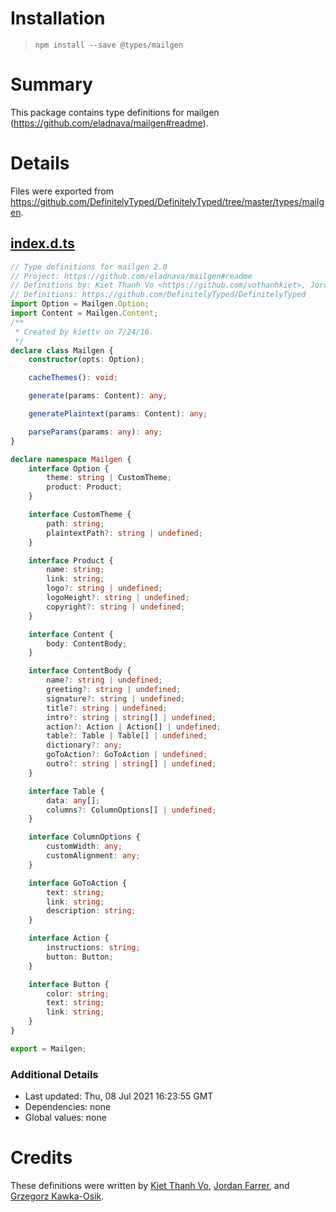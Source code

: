 # Installation
> `npm install --save @types/mailgen`

# Summary
This package contains type definitions for mailgen (https://github.com/eladnava/mailgen#readme).

# Details
Files were exported from https://github.com/DefinitelyTyped/DefinitelyTyped/tree/master/types/mailgen.
## [index.d.ts](https://github.com/DefinitelyTyped/DefinitelyTyped/tree/master/types/mailgen/index.d.ts)
````ts
// Type definitions for mailgen 2.0
// Project: https://github.com/eladnava/mailgen#readme
// Definitions by: Kiet Thanh Vo <https://github.com/vothanhkiet>, Jordan Farrer <https://github.com/jordanfarrer>, Grzegorz Kawka-Osik <https://github.com/grzegorzkawkaosik>
// Definitions: https://github.com/DefinitelyTyped/DefinitelyTyped
import Option = Mailgen.Option;
import Content = Mailgen.Content;
/**
 * Created by kiettv on 7/24/16.
 */
declare class Mailgen {
    constructor(opts: Option);

    cacheThemes(): void;

    generate(params: Content): any;

    generatePlaintext(params: Content): any;

    parseParams(params: any): any;
}

declare namespace Mailgen {
    interface Option {
        theme: string | CustomTheme;
        product: Product;
    }

    interface CustomTheme {
        path: string;
        plaintextPath?: string | undefined;
    }

    interface Product {
        name: string;
        link: string;
        logo?: string | undefined;
        logoHeight?: string | undefined;
        copyright?: string | undefined;
    }

    interface Content {
        body: ContentBody;
    }

    interface ContentBody {
        name?: string | undefined;
        greeting?: string | undefined;
        signature?: string | undefined;
        title?: string | undefined;
        intro?: string | string[] | undefined;
        action?: Action | Action[] | undefined;
        table?: Table | Table[] | undefined;
        dictionary?: any;
        goToAction?: GoToAction | undefined;
        outro?: string | string[] | undefined;
    }

    interface Table {
        data: any[];
        columns?: ColumnOptions[] | undefined;
    }

    interface ColumnOptions {
        customWidth: any;
        customAlignment: any;
    }

    interface GoToAction {
        text: string;
        link: string;
        description: string;
    }

    interface Action {
        instructions: string;
        button: Button;
    }

    interface Button {
        color: string;
        text: string;
        link: string;
    }
}

export = Mailgen;

````

### Additional Details
 * Last updated: Thu, 08 Jul 2021 16:23:55 GMT
 * Dependencies: none
 * Global values: none

# Credits
These definitions were written by [Kiet Thanh Vo](https://github.com/vothanhkiet), [Jordan Farrer](https://github.com/jordanfarrer), and [Grzegorz Kawka-Osik](https://github.com/grzegorzkawkaosik).
